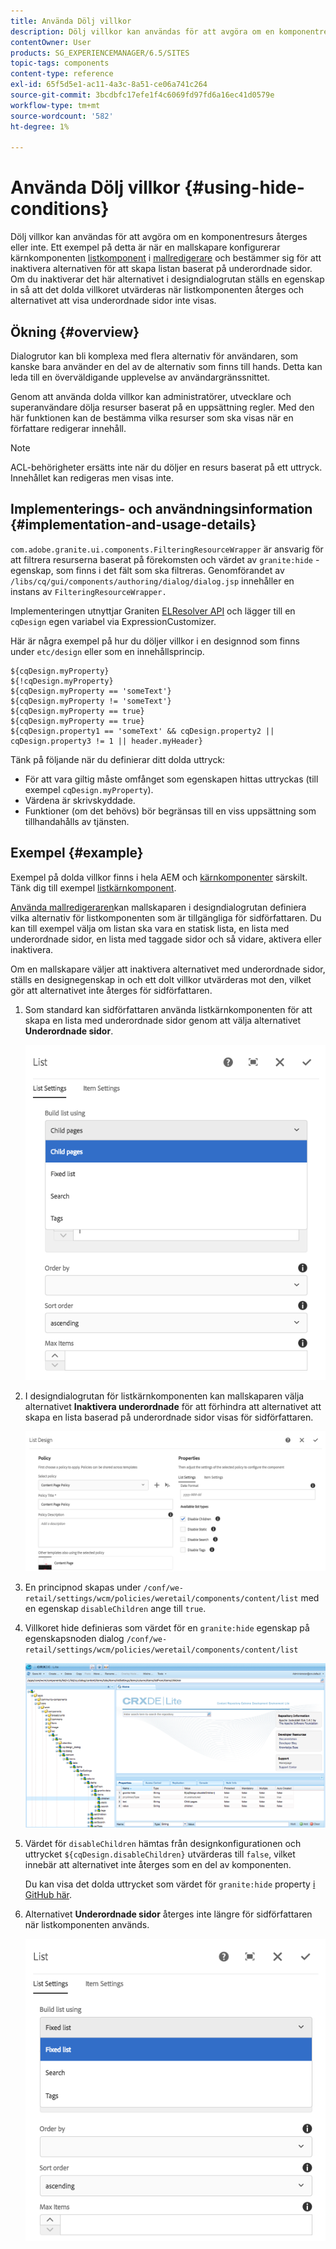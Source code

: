 ```yaml
---
title: Använda Dölj villkor
description: Dölj villkor kan användas för att avgöra om en komponentresurs återges eller inte.
contentOwner: User
products: SG_EXPERIENCEMANAGER/6.5/SITES
topic-tags: components
content-type: reference
exl-id: 65f5d5e1-ac11-4a3c-8a51-ce06a741c264
source-git-commit: 3bcdbfc17efe1f4c6069fd97fd6a16ec41d0579e
workflow-type: tm+mt
source-wordcount: '582'
ht-degree: 1%

---
```


# Använda Dölj villkor {#using-hide-conditions}

Dölj villkor kan användas för att avgöra om en komponentresurs återges eller inte. Ett exempel på detta är när en mallskapare konfigurerar kärnkomponenten [listkomponent](https://experienceleague.adobe.com/docs/experience-manager-core-components/using/wcm-components/list.html) i [mallredigerare](/help/sites-authoring/templates.md) och bestämmer sig för att inaktivera alternativen för att skapa listan baserat på underordnade sidor. Om du inaktiverar det här alternativet i designdialogrutan ställs en egenskap in så att det dolda villkoret utvärderas när listkomponenten återges och alternativet att visa underordnade sidor inte visas.

## Ökning {#overview}

Dialogrutor kan bli komplexa med flera alternativ för användaren, som kanske bara använder en del av de alternativ som finns till hands. Detta kan leda till en överväldigande upplevelse av användargränssnittet.

Genom att använda dolda villkor kan administratörer, utvecklare och superanvändare dölja resurser baserat på en uppsättning regler. Med den här funktionen kan de bestämma vilka resurser som ska visas när en författare redigerar innehåll.

>[!NOTE]
>
>ACL-behörigheter ersätts inte när du döljer en resurs baserat på ett uttryck. Innehållet kan redigeras men visas inte.

## Implementerings- och användningsinformation {#implementation-and-usage-details}

`com.adobe.granite.ui.components.FilteringResourceWrapper` är ansvarig för att filtrera resurserna baserat på förekomsten och värdet av `granite:hide` -egenskap, som finns i det fält som ska filtreras. Genomförandet av `/libs/cq/gui/components/authoring/dialog/dialog.jsp` innehåller en instans av `FilteringResourceWrapper.`

Implementeringen utnyttjar Graniten [ELResolver API](https://developer.adobe.com/experience-manager/reference-materials/6-5/granite-ui/api/jcr_root/libs/granite/ui/docs/server/el.html) och lägger till en `cqDesign` egen variabel via ExpressionCustomizer.

Här är några exempel på hur du döljer villkor i en designnod som finns under `etc/design` eller som en innehållsprincip.

```
${cqDesign.myProperty}
${!cqDesign.myProperty}
${cqDesign.myProperty == 'someText'}
${cqDesign.myProperty != 'someText'}
${cqDesign.myProperty == true}
${cqDesign.myProperty == true}
${cqDesign.property1 == 'someText' && cqDesign.property2 || cqDesign.property3 != 1 || header.myHeader}
```

Tänk på följande när du definierar ditt dolda uttryck:

* För att vara giltig måste omfånget som egenskapen hittas uttryckas (till exempel `cqDesign.myProperty`).
* Värdena är skrivskyddade.
* Funktioner (om det behövs) bör begränsas till en viss uppsättning som tillhandahålls av tjänsten.

## Exempel {#example}

Exempel på dolda villkor finns i hela AEM och [kärnkomponenter](https://experienceleague.adobe.com/docs/experience-manager-core-components/using/introduction.html) särskilt. Tänk dig till exempel [listkärnkomponent](https://experienceleague.adobe.com/docs/experience-manager-core-components/using/wcm-components/list.html).

[Använda mallredigeraren](/help/sites-authoring/templates.md)kan mallskaparen i designdialogrutan definiera vilka alternativ för listkomponenten som är tillgängliga för sidförfattaren. Du kan till exempel välja om listan ska vara en statisk lista, en lista med underordnade sidor, en lista med taggade sidor och så vidare, aktivera eller inaktivera.

Om en mallskapare väljer att inaktivera alternativet med underordnade sidor, ställs en designegenskap in och ett dolt villkor utvärderas mot den, vilket gör att alternativet inte återges för sidförfattaren.

1. Som standard kan sidförfattaren använda listkärnkomponenten för att skapa en lista med underordnade sidor genom att välja alternativet **Underordnade sidor**.

   ![chlimage_1-218](assets/chlimage_1-218.png)

1. I designdialogrutan för listkärnkomponenten kan mallskaparen välja alternativet **Inaktivera underordnade** för att förhindra att alternativet att skapa en lista baserad på underordnade sidor visas för sidförfattaren.

   ![chlimage_1-219](assets/chlimage_1-219.png)

1. En principnod skapas under `/conf/we-retail/settings/wcm/policies/weretail/components/content/list` med en egenskap `disableChildren` ange till `true`.
1. Villkoret hide definieras som värdet för en `granite:hide` egenskap på egenskapsnoden dialog `/conf/we-retail/settings/wcm/policies/weretail/components/content/list`

   ![chlimage_1-220](assets/chlimage_1-220.png)

1. Värdet för `disableChildren` hämtas från designkonfigurationen och uttrycket `${cqDesign.disableChildren}` utvärderas till `false`, vilket innebär att alternativet inte återges som en del av komponenten.

   Du kan visa det dolda uttrycket som värdet för `granite:hide` property [i GitHub här](https://github.com/adobe/aem-core-wcm-components/blob/main/content/src/content/jcr_root/apps/core/wcm/components/list/v1/list/_cq_dialog/.content.xml#L40).

1. Alternativet **Underordnade sidor** återges inte längre för sidförfattaren när listkomponenten används.

   ![chlimage_1-221](assets/chlimage_1-221.png)
